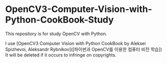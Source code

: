 # OpenCV3-Computer-Vision-with-Python-CookBook-Study
This repository is for study OpenCV with Python. 

I use [OpenCV3 Computer Vision with Python CookBook by Aleksei Spizhevoi, Aleksandr Rybnikov]([파이썬과 OpenCV를 이용한 컴퓨터 비전 학습])  
It will be deleted if it occurs to infringe on copyrights.
